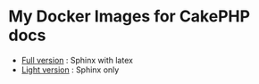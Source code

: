 # My Docker Images for CakePHP docs

- [Full version](https://github.com/cake17/docker/tree/master/cakephp/docs) : Sphinx with latex
- [Light version](https://github.com/cake17/docker/tree/master/cakephp/docs/light) : Sphinx only
